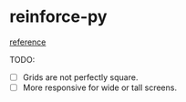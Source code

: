 # reinforce-py

[reference](https://codeburst.io/full-stack-single-page-application-with-vue-js-and-flask-b1e036315532)

TODO:
- [ ] Grids are not perfectly square.
- [ ] More responsive for wide or tall screens.
